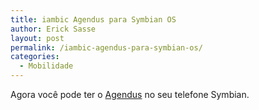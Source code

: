 ```yaml
---
title: iambic Agendus para Symbian OS
author: Erick Sasse
layout: post
permalink: /iambic-agendus-para-symbian-os/
categories:
  - Mobilidade
---
```

Agora voc&ecirc; pode ter o [Agendus][1] no seu telefone Symbian.

 [1]: http://www.iambic.com/agendus/symbianos/